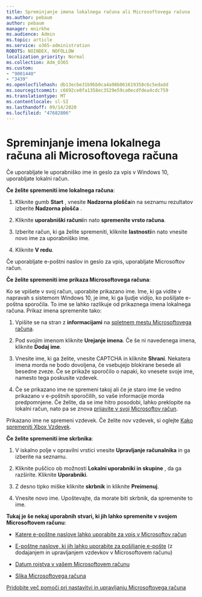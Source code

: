 ```yaml
---
title: Spreminjanje imena lokalnega računa ali Microsoftovega računa
ms.author: pebaum
author: pebaum
manager: mnirkhe
ms.audience: Admin
ms.topic: article
ms.service: o365-administration
ROBOTS: NOINDEX, NOFOLLOW
localization_priority: Normal
ms.collection: Adm_O365
ms.custom:
- "9001440"
- "3439"
ms.openlocfilehash: db13ecbe31b9bb0ca4a98b061619358c6c5edadd
ms.sourcegitcommit: c6692ce0fa1358ec3529e59ca0ecdfdea4cdc759
ms.translationtype: MT
ms.contentlocale: sl-SI
ms.lasthandoff: 09/14/2020
ms.locfileid: "47682806"
---
```

# <a name="change-the-name-of-a-local-account-or-a-microsoft-account"></a>Spreminjanje imena lokalnega računa ali Microsoftovega računa

Če uporabljate le uporabniško ime in geslo za vpis v Windows 10, uporabljate lokalni račun. 

**Če želite spremeniti ime lokalnega računa**:

1. Kliknite gumb **Start** , vnesite **Nadzorna plošča**in na seznamu rezultatov izberite **Nadzorna plošča** .

2. Kliknite **uporabniški računi**in nato **spremenite vrsto računa**.

3. Izberite račun, ki ga želite spremeniti, kliknite **lastnosti**in nato vnesite novo ime za uporabniško ime.

4. Kliknite **V redu**.

Če uporabljate e-poštni naslov in geslo za vpis, uporabljate Microsoftov račun.

**Če želite spremeniti ime prikaza Microsoftovega računa**:

Ko se vpišete v svoj račun, uporabite prikazano ime. Ime, ki ga vidite v napravah s sistemom Windows 10, je ime, ki ga ljudje vidijo, ko pošiljate e-poštna sporočila. To ime se lahko razlikuje od prikaznega imena lokalnega računa. Prikaz imena spremenite tako:

1. Vpišite se na stran z **informacijami** na [spletnem mestu Microsoftovega računa](https://account.microsoft.com/).

2. Pod svojim imenom kliknite **Urejanje imena**. Če še ni navedenega imena, kliknite **Dodaj ime**. 

3. Vnesite ime, ki ga želite, vnesite CAPTCHA in kliknite **Shrani**. Nekatera imena morda ne bodo dovoljena, če vsebujejo blokirane besede ali besedne zveze. Če se prikaže sporočilo o napaki, ko vnesete svoje ime, namesto tega poskusite vzdevek.

4. Če se prikazano ime ne spremeni takoj ali če je staro ime še vedno prikazano v e-poštnih sporočilih, so vaše informacije morda predpomnjene. Če želite, da se ime hitro posodobi, lahko preklopite na lokalni račun, nato pa se znova [prijavite v svoj Microsoftov račun](https://account.microsoft.com/).

Prikazano ime ne spremeni vzdevek. Če želite nov vzdevek, si oglejte [Kako spremeniti Xbox Vzdevek](https://support.xbox.com/id-ID/account-management/change-xbox-live-gamertag).

**Če želite spremeniti ime skrbnika**:

1. V iskalno polje v opravilni vrstici vnesite **Upravljanje računalnika** in ga izberite na seznamu.

2. Kliknite puščico ob možnosti **Lokalni uporabniki in skupine** , da ga razširite. Kliknite **Uporabniki**.

3. Z desno tipko miške kliknite **skrbnik** in kliknite **Preimenuj**.

4. Vnesite novo ime. Upoštevajte, da morate biti skrbnik, da spremenite to ime.

**Tukaj je še nekaj uporabnih stvari, ki jih lahko spremenite v svojem Microsoftovem računu**:

- [Katere e-poštne naslove lahko uporabite za vpis v Microsoftov račun](https://support.microsoft.com/help/4026162)

- [E-poštne naslove, ki jih lahko uporabite za pošiljanje e-pošte](https://support.microsoft.com/help/12407) (z dodajanjem in upravljanjem vzdevkov v Microsoftovem računu)

- [Datum rojstva v vašem Microsoftovem računu](https://support.microsoft.com/help/12411)

- [Slika Microsoftovega računa](https://support.microsoft.com/help/4026790)

[Pridobite več pomoči pri nastavitvi in upravljanju Microsoftovega računa](https://support.microsoft.com/hub/4294457/microsoft-account-help#manage-account)